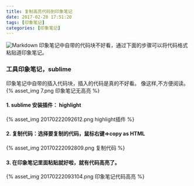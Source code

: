 ```yaml
---
title: 复制高亮代码到印象笔记
date: 2017-02-28 17:51:20
tags: [印象笔记]
categories: [印象笔记]
---
```

![Markdown](http://p1.bqimg.com/582279/56f203ffd1fe44e5s.png)
印象笔记中自带的代码块不好看，通过下面的步骤可以将代码格式粘贴道印象笔记。
<!--more-->
### 工具印象笔记，sublime
印象笔记中自带的插入代码块，插入的代码是真的不好看。
像这样,不方便阅读。
{% asset_img 7.png 印象笔记无高亮 %}
<!--more-->
#### 1. sublime 安装插件： highlight
   {% asset_img 20170222092612.png highlight插件 %}
#### 2. 复制代码：选择要复制的代码，鼠标右键=>copy as HTML
   {% asset_img 20170222092809.png 复制代码 %}
#### 3. 在印象笔记里面粘贴就好啦，就有代码高亮了。
   {% asset_img 20170222093104.png 印象笔记代码高亮 %}